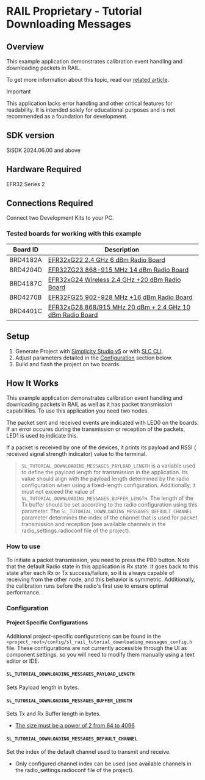 # RAIL Proprietary - Tutorial Downloading Messages #

## Overview ##

This example application demonstrates calibration event handling and downloading
packets in RAIL.

To get more information about this topic, read our [related
article](https://community.silabs.com/s/article/rail-tutorial-4-studio5-combining-transmit-and-receive?language=en_US).

> [!IMPORTANT]  
> This application lacks error handling and other critical features for
> readability. It is intended solely for educational purposes and is not
> recommended as a foundation for development.

## SDK version ##

SiSDK 2024.06.00 and above

## Hardware Required ##

EFR32 Series 2

## Connections Required ##

Connect two Development Kits to your PC.

### Tested boards for working with this example ###

| Board ID | Description  |
| ---------------------- | ------ |
| BRD4182A | [EFR32xG22 2.4 GHz 6 dBm Radio Board](https://www.silabs.com/development-tools/wireless/slwrb4182a-efr32xg22-wireless-gecko-radio-board?tab=overview) |
| BRD4204D | [EFR32ZG23 868-915 MHz 14 dBm Radio Board](https://www.silabs.com/development-tools/wireless/xg23-rb4204d-efr32xg23-868-915-mhz-14-dbm-radio-board?tab=overview)|
| BRD4187C | [EFR32xG24 Wireless 2.4 GHz +20 dBm Radio Board](https://www.silabs.com/development-tools/wireless/xg24-rb4187c-efr32xg24-wireless-gecko-radio-board?tab=overview)|
| BRD4270B | [EFR32FG25 902-928 MHz +16 dBm Radio Board](https://www.silabs.com/development-tools/wireless/proprietary/fg25-rb4270b-efr32fg25-radio-board?tab=overview) |
| BRD4401C | [EFR32xG28 868/915 MHz 20 dBm + 2.4 GHz 10 dBm Radio Board](https://www.silabs.com/development-tools/wireless/xg28-rb4401c-efr32xg28-2-4-ghz-ble-and-20-dbm-radio-board?tab=overview) |

## Setup ##

1. Generate Project with [Simplicity Studio
   v5](https://docs.silabs.com/simplicity-studio-5-users-guide/latest/ss-5-users-guide-about-the-launcher/welcome-and-device-tabs#example-projects-demos-tab)
   or with [SLC
   CLI](https://docs.silabs.com/simplicity-studio-5-users-guide/latest/ss-5-users-guide-tools-slc-cli/).
2. Adjust parameters detailed in the [Configuration](#configuration) section
   below.
3. Build and flash the project on two boards.

## How It Works ##

This example application demonstrates calibration event handling and downloading
packets in RAIL as well as it has packet transmission capabilities. To use this
application you need two nodes.

The packet sent and received events are indicated with LED0 on the boards. If an
error occures during the transmission or reception of the packets, LED1 is used
to indicate this.

If a packet is received by one of the devices, it prints its payload and RSSI (
received signal strength indicator) value to the terminal.

> `SL_TUTORIAL_DOWNLOADING_MESSAGES_PAYLOAD_LENGTH` is a variable used to define
> the payload length for transmission in the application. Its value should align
> with the payload length determined by the radio configuration when using a
> fixed-length configuration. Additionally, it must not exceed the value of
> `SL_TUTORIAL_DOWNLOADING_MESSAGES_BUFFER_LENGTH`. The length of the Tx buffer
> should be set according to the radio configuration using this parameter. The
> `SL_TUTORIAL_DOWNLOADING_MESSAGES_DEFAULT_CHANNEL` parameter determines the
> index of the channel that is used for packet transmission and reception (see
> available channels in the radio_settings.radioconf file of the project).

### How to use ###

To initiate a packet transmission, you need to press the PB0 button. Note that
the default Radio state in this application is Rx state. It goes back to this
state after each Rx or Tx success/failure, so it is always capable of receiving
from the other node, and this behavior is symmetric. Additionally, the
calibration runs before the radio's first use to ensure optimal performance.

### Configuration ###

#### Project Specific Configurations ####

Additional project-specific configurations can be found in the
`<project_root>/config/sl_rail_tutorial_downloading_messages_config.h` file.
These configurations are not currently accessible through the UI as component
settings, so you will need to modify them manually using a text editor or IDE.

#### `SL_TUTORIAL_DOWNLOADING_MESSAGES_PAYLOAD_LENGTH` ####

Sets Payload length in bytes.

#### `SL_TUTORIAL_DOWNLOADING_MESSAGES_BUFFER_LENGTH` ####

Sets Tx and Rx Buffer length in bytes.

- [The size must be a power of 2 from 64 to
  4096](https://docs.silabs.com/rail/latest/rail-api/efr32-main#receive-and-transmit-fifo-buffers)

#### `SL_TUTORIAL_DOWNLOADING_MESSAGES_DEFAULT_CHANNEL` ####

Set the index of the default channel used to transmit and receive.

- Only configured channel index can be used (see available channels in the
  radio_settings.radioconf file of the project).
  
